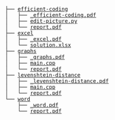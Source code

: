 <pre>
├── <a href="./efficient-coding">efficient-coding</a>
│   ├── <a href="./_efficient-coding.pdf">_efficient-coding.pdf</a>
│   ├── <a href="./edit-picture.py">edit-picture.py</a>
│   └── <a href="./report.pdf">report.pdf</a>
├── <a href="./excel">excel</a>
│   ├── <a href="./_excel.pdf">_excel.pdf</a>
│   └── <a href="./solution.xlsx">solution.xlsx</a>
├── <a href="./graphs">graphs</a>
│   ├── <a href="./_graphs.pdf">_graphs.pdf</a>
│   ├── <a href="./main.cpp">main.cpp</a>
│   └── <a href="./report.pdf">report.pdf</a>
├── <a href="./levenshtein-distance">levenshtein-distance</a>
│   ├── <a href="./_levenshtein-distance.pdf">_levenshtein-distance.pdf</a>
│   ├── <a href="./main.cpp">main.cpp</a>
│   └── <a href="./report.pdf">report.pdf</a>
└── <a href="./word">word</a>
    ├── <a href="./_word.pdf">_word.pdf</a>
    └── <a href="./report.pdf">report.pdf</a>
</pre>
